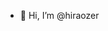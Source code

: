 - 👋 Hi, I’m @hiraozer
<!---
hiraozer/hiraozer is a ✨ special ✨ repository because its `README.md` (this file) appears on your GitHub profile.
You can click the Preview link to take a look at your changes.
--->
